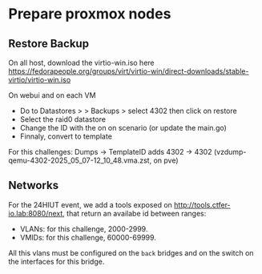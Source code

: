 # Prepare proxmox nodes

## Restore Backup

On all host, download the virtio-win.iso here https://fedorapeople.org/groups/virt/virtio-win/direct-downloads/stable-virtio/virtio-win.iso


On webui and on each VM
- Do to Datastores > <id> > Backups > select 4302 then click on restore
- Select the raid0 datastore
- Change the ID with the on on scenario (or update the main.go)
- Finnaly, convert to template

For this challenges: 
Dumps -> TemplateID
adds 4302 -> 4302 (vzdump-qemu-4302-2025_05_07-12_10_48.vma.zst, on pve)

## Networks
For the 24HIUT event, we add a tools exposed on http://tools.ctfer-io.lab:8080/next, that return an availabe id between ranges: 
- VLANs: for this challenge, 2000-2999. 
- VMIDs: for this challenge, 60000-69999.

All this vlans must be configured on the `back` bridges and on the switch on the interfaces for this bridge.